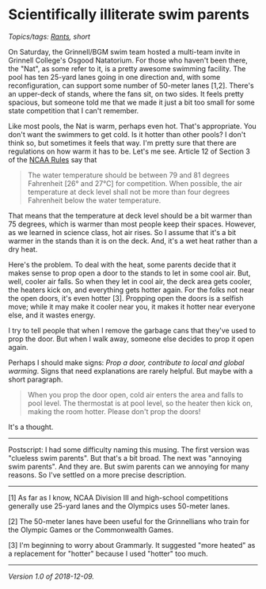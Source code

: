 Scientifically illiterate swim parents
======================================

*Topics/tags: [Rants](index-rants), short*

On Saturday, the Grinnell/BGM swim team hosted a multi-team invite in
Grinnell College's Osgood Natatorium.  For those who haven't been there,
the "Nat", as some refer to it, is a pretty awesome swimming facility.
The pool has ten 25-yard lanes going in one direction and, with some
reconfiguration, can support some number of 50-meter lanes [1,2].
There's an upper-deck of stands, where the fans sit, on two sides.
It feels pretty spacious, but someone told me that we made it just a
bit too small for some state competition that I can't remember.

Like most pools, the Nat is warm, perhaps even hot.  That's appropriate.
You don't want the swimmers to get cold.  Is it hotter than other pools?
I don't think so, but sometimes it feels that way.  I'm pretty sure that
there are regulations on how warm it has to be.  Let's me see.
Article 12 of Section 3 of the [NCAA Rules](https://www.ncaa.org/sites/default/files/Swimming%20and%20Diving%20Pool%20Diagram.pdf) say that 

> The  water  temperature  should  be  between  79  and  81  degrees
Fahrenheit  [26°  and  27°C]  for  competition.  When  possible,
the  air  temperature at  deck  level  shall  not  be  more  than  four
degrees  Fahrenheit  below  the  water temperature. 

That means that the temperature at deck level should be a bit warmer
than 75 degrees, which is warmer than most people keep their spaces.
However, as we learned in science class, hot air rises.  So I assume
that it's a bit warmer in the stands than it is on the deck.  And,
it's a wet heat rather than a dry heat.

Here's the problem.  To deal with the heat, some parents decide
that it makes sense to prop open a door to the stands to let in some
cool air.  But, well, cooler air falls.  So when they let in cool air,
the deck area gets cooler, the heaters kick on, and everything gets
hotter again.  For the folks not near the open doors, it's even hotter [3].
Propping open the doors is a selfish move; while it may make it cooler
near you, it makes it hotter near everyone else, and it wastes energy.

I try to tell people that when I remove the garbage cans that they've
used to prop the door.  But when I walk away, someone else decides to
prop it open again.

Perhaps I should make signs:  _Prop a door, contribute to local and global
warming_.  Signs that need explanations are rarely helpful.  But maybe with
a short paragraph.

> When you prop the door open, cold air enters the area and falls to
pool level.  The thermostat is at pool level, so the heater then kick on, 
making the room hotter.  Please don't prop the doors!

It's a thought.

---

Postscript: I had some difficulty naming this musing.  The first version
was "clueless swim parents".  But that's a bit broad.  The next was "annoying 
swim parents".  And they are.  But swim parents can we annoying for many
reasons.  So I've settled on a more precise description.

---

[1] As far as I know, NCAA Division III and high-school competitions
generally use 25-yard lanes and the Olympics uses 50-meter lanes.

[2] The 50-meter lanes have been useful for the Grinnellians who train
for the Olympic Games or the Commonwealth Games.

[3] I'm beginning to worry about Grammarly.  It suggested "more heated"
as a replacement for "hotter" because I used "hotter" too much.

---

*Version 1.0 of 2018-12-09.*
